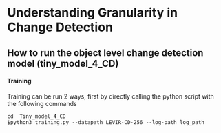 # Understanding Granularity in Change Detection

## How to run the object level change detection model (tiny_model_4_CD)
#### Training
Training can be run 2 ways, first by directly calling the python script with the following commands
``` 
cd  Tiny_model_4_CD
$python3 training.py --datapath LEVIR-CD-256 --log-path log_path
```
